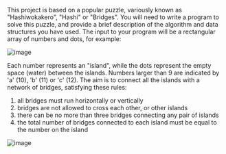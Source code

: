 This project is based on a popular puzzle, variously known as "Hashiwokakero", "Hashi" or "Bridges". You will need to write a program to solve this puzzle, and provide a brief description of the algorithm and data structures you have used. The input to your program will be a rectangular array of numbers and dots, for example:

![image](https://github.com/m1omomama/UNSW/assets/110977889/603fd91a-29f1-43cf-8db5-7feede7db413)



Each number represents an "island", while the dots represent the empty space (water) between the islands. Numbers larger than 9 are indicated by 'a' (10), 'b' (11) or 'c' (12). The aim is to connect all the islands with a network of bridges, satisfying these rules:
1. all bridges must run horizontally or vertically
2. bridges are not allowed to cross each other, or other islands
3. there can be no more than three bridges connecting any pair of islands
4. the total number of bridges connected to each island must be equal to the number on the island

![image](https://github.com/m1omomama/UNSW/assets/110977889/6f612c45-9381-4785-bd3e-23da0bcd06d8)
